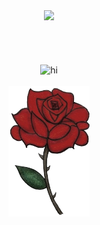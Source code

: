 <div align="center">
  <img src="https://media1.tenor.com/m/0-jPoQloNcMAAAAC/yumeko-jabami-%E8%9B%87%E5%96%B0.gif" width="800"/>
  </br>
  </br>
  </br>
  </br>
  </br>
  <img src="https://readme-typing-svg.demolab.com?font=Fira+Code&size=90&pause=500&color=c82a2a&center=true&random=false&height=150&lines=Hi!" alt="hi" />
  <br>
  <br>
  <img src="flower-2.png" width="130" alt="flower"/>
</div>
